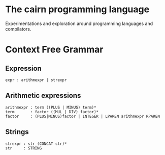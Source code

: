 # The cairn programming language

Experimentations and exploration around programming languages and compilators.

# Context Free Grammar

## Expression

```
expr : arithmexpr | strexpr
```

## Arithmetic expressions

```
arithmexpr : term ((PLUS | MINUS) term)*
term       : factor ((MUL | DIV) factor)*
factor     : (PLUS|MINUS)factor | INTEGER | LPAREN arithmexpr RPAREN
```

## Strings

```
strexpr : str (CONCAT str)*
str     : STRING
```
